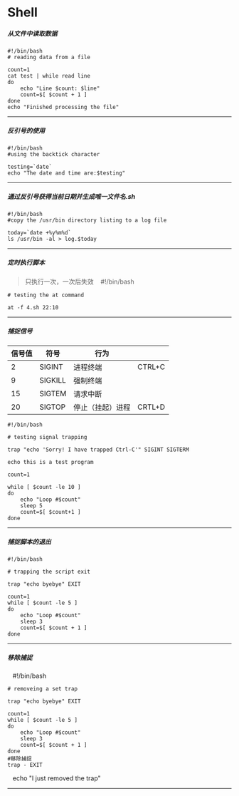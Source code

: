 # Shell
##### 从文件中读取数据
    #!/bin/bash
    # reading data from a file

    count=1
    cat test | while read line
    do
        echo "Line $count: $line"
        count=$[ $count + 1 ]
    done
    echo "Finished processing the file"
****
##### 反引号的使用
    #!/bin/bash
    #using the backtick character

    testing=`date`
    echo "The date and time are:$testing"
    
****

##### 通过反引号获得当前日期并生成唯一文件名.sh
    #!/bin/bash
    #copy the /usr/bin directory listing to a log file

    today=`date +%y%m%d`
    ls /usr/bin -al > log.$today
****

##### 定时执行脚本
> 只执行一次，一次后失效
    #!/bin/bash

    # testing the at command

    at -f 4.sh 22:10
****
##### 捕捉信号
|信号值|符号|行为|    |
|-----|----|----|----|
|2|SIGINT|进程终端|CTRL+C|
|9|SIGKILL|强制终端|
|15|SIGTEM|请求中断|
|20|SIGTOP|停止（挂起）进程|CRTL+D|

    #!/bin/bash

    # testing signal trapping

    trap "echo 'Sorry! I have trapped Ctrl-C'" SIGINT SIGTERM

    echo this is a test program

    count=1

    while [ $count -le 10 ]
    do
        echo "Loop #$count"
        sleep 5
        count=$[ $count+1 ]
    done
****
##### 捕捉脚本的退出
    #!/bin/bash

    # trapping the script exit

    trap "echo byebye" EXIT

    count=1
    while [ $count -le 5 ]
    do
        echo "Loop #$count"
        sleep 3
        count=$[ $count + 1 ]
    done
 *****
##### 移除捕捉
    #!/bin/bash

    # removeing a set trap

    trap "echo byebye" EXIT

    count=1
    while [ $count -le 5 ]
    do
        echo "Loop #$count"
        sleep 3
        count=$[ $count + 1 ]
    done
    #移除捕捉
    trap - EXIT
    echo "I just removed the trap"
****
